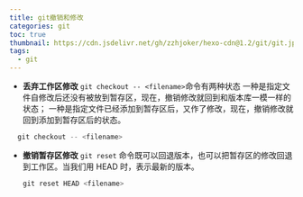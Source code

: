 ```yaml
---
title: git撤销和修改
categories: git
toc: true
thumbnail: https://cdn.jsdelivr.net/gh/zzhjoker/hexo-cdn@1.2/git/git.jpg
tags:
  - git
---
```


- **丢弃工作区修改**
  `git checkout -- <filename>`命令有两种状态
  一种是指定文件自修改后还没有被放到暂存区，现在，撤销修改就回到和版本库一模一样的状态；
  一种是指定文件已经添加到暂存区后，又作了修改，现在，撤销修改就回到添加到暂存区后的状态。

```javascript
  git checkout -- <filename>
```

- **撤销暂存区修改**
  `git reset` 命令既可以回退版本，也可以把暂存区的修改回退到工作区。当我们用 HEAD 时，表示最新的版本。
  ```javascript
  git reset HEAD <filename>
  ```
